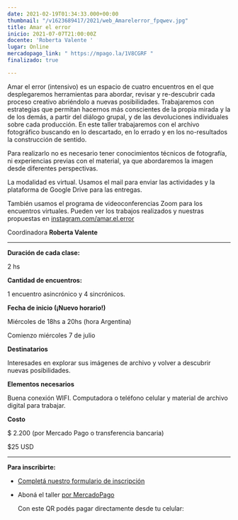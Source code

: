 ```yaml
---
date: 2021-02-19T01:34:33.000+00:00
thumbnail: "/v1623689417/2021/web_Amarelerror_fpqwev.jpg"
title: Amar el error
inicio: 2021-07-07T21:00:00Z
docente: 'Roberta Valente '
lugar: Online
mercadopago_link: " https://mpago.la/1V8CGRF "
finalizado: true

---
```

Amar el error (intensivo) es un espacio de cuatro encuentros en el que desplegaremos herramientas para abordar, revisar y re-descubrir cada proceso creativo abriéndolo a nuevas posibilidades. Trabajaremos con estrategias que permitan hacernos más conscientes de la propia mirada y la de los demás, a partir del diálogo grupal, y de las devoluciones individuales sobre cada producción. En este taller trabajaremos con el archivo fotográfico buscando en lo descartado, en lo errado y en los no-resultados la construcción de sentido. 

Para realizarlo no es necesario tener conocimientos técnicos de fotografía, ni experiencias previas con el material, ya que abordaremos la imagen desde diferentes perspectivas.

La modalidad es virtual. Usamos el mail para enviar las actividades y la plataforma de Google Drive para las entregas.

También usamos el programa de videoconferencias Zoom para los encuentros virtuales. Pueden ver los trabajos realizados y nuestras propuestas en [instagram.com/amar.el.error](http://instagram.com/amar.el.error.)

Coordinadora **Roberta Valente**

***

**Duración de cada clase:**

2 hs

**Cantidad de encuentros:**

1 encuentro asincrónico y 4 sincrónicos.

**Fecha de inicio (¡Nuevo horario!)**

Miércoles de 18hs a 20hs (hora Argentina)

Comienzo miércoles 7 de julio

**Destinatarios**

Interesades en explorar sus imágenes de archivo y volver a descubrir nuevas posibilidades.

**Elementos necesarios**

Buena conexión WIFI. Computadora o teléfono celular y material de archivo digital para trabajar.

**Costo**

$ 2.200 (por Mercado Pago o transferencia bancaria)

$25 USD

***

**Para inscribirte:**

* [Completá nuestro formulario de inscripción](https://docs.google.com/forms/d/1tGLBy6sfP6KTON0yeG4CMWQI69WbuaCB1J207kW-NTA/edit)
* Aboná el taller [por MercadoPago](https://mpago.la/1V8CGRF )

  Con este QR podés pagar directamente desde tu celular: